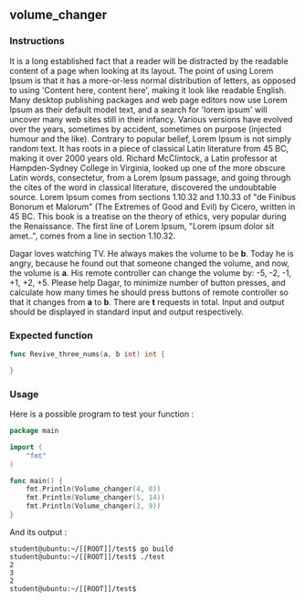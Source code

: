 ## volume_changer

### Instructions

It is a long established fact that a reader will be distracted by the readable content of a page when looking at its layout. The point of using Lorem Ipsum is that it has a more-or-less normal distribution of letters, as opposed to using 'Content here, content here', making it look like readable English. Many desktop publishing packages and web page editors now use Lorem Ipsum as their default model text, and a search for 'lorem ipsum' will uncover many web sites still in their infancy. Various versions have evolved over the years, sometimes by accident, sometimes on purpose (injected humour and the like).
Contrary to popular belief, Lorem Ipsum is not simply random text. It has roots in a piece of classical Latin literature from 45 BC, making it over 2000 years old. Richard McClintock, a Latin professor at Hampden-Sydney College in Virginia, looked up one of the more obscure Latin words, consectetur, from a Lorem Ipsum passage, and going through the cites of the word in classical literature, discovered the undoubtable source. Lorem Ipsum comes from sections 1.10.32 and 1.10.33 of "de Finibus Bonorum et Malorum" (The Extremes of Good and Evil) by Cicero, written in 45 BC. This book is a treatise on the theory of ethics, very popular during the Renaissance. The first line of Lorem Ipsum, "Lorem ipsum dolor sit amet..", comes from a line in section 1.10.32.

Dagar loves watching TV. He always makes the volume to be **b**. Today he is angry, because he found out that someone changed the volume, and now, the volume is **a**.
His remote controller can change the volume by: -5, -2, -1, +1, +2, +5.
Please help Dagar, to minimize number of button presses, and calculate how many times he should press buttons of remote controller so that it changes from **a** to **b**.
There are **t** requests in total.
Input and output should be displayed in standard input and output respectively.

### Expected function

```go
func Revive_three_nums(a, b int) int {

}
```

### Usage

Here is a possible program to test your function :

```go
package main

import (
	"fmt"
)

func main() {
	fmt.Println(Volume_changer(4, 0))
	fmt.Println(Volume_changer(5, 14))
	fmt.Println(Volume_changer(3, 9))
}
```

And its output :

```console
student@ubuntu:~/[[ROOT]]/test$ go build
student@ubuntu:~/[[ROOT]]/test$ ./test
2
3
2
student@ubuntu:~/[[ROOT]]/test$
```
